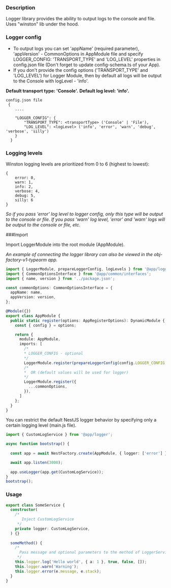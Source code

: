 ### Description
Logger library provides the ability to output logs to the console and file.
Uses "winston" lib under the hood.

### Logger config
- To output logs you can set 'appName' (required parameter), 'appVersion' - CommonOptions in AppModule file and specify LOGGER_CONFIG: 'TRANSPORT_TYPE' and 'LOG_LEVEL' properties in config.json file (Don't forget to update config-schema.ts of your App).
- If you don't provide the config options ('TRANSPORT_TYPE' and 'LOG_LEVEL') for Logger Module, then by default all logs will be output to the Console with logLevel - 'info'.

**Default transport type: 'Console'.**
**Default log level: 'info'.**
```
config.json file
 {
    ....
    
    "LOGGER_CONFIG": {
        "TRANSPORT_TYPE": <transportType> ('Console' | 'File'),
        "LOG_LEVEL": <logLevel> ('info', 'error', 'warn', 'debug', 'verbose', 'silly')
    }
  }
```

### Logging levels
Winston logging levels are prioritized from 0 to 6 (highest to lowest):
```
{
    error: 0,
    warn: 1,
    info: 2,
    verbose: 4,
    debug: 5,
    silly: 6
}
```

_So if you pass 'error' log level to logger config, only this type will be output to the console or file.
If you pass 'warn' log level, 'error' and 'warn' logs will be output to the console or file, etc._

###Import

Import LoggerModule into the root module (AppModule).

_An example of connecting the logger library can also be viewed in the obj-factory-v1-typeorm app._

```typescript
import { LoggerModule, prepareLoggerConfig, logLevels } from '@app/logger';
import { CommonOptionsInterface } from '@app/common/interfaces';
import { name, version } from '../package.json';

const commonOptions: CommonOptionsInterface = {
  appName: name,
  appVersion: version,
};

@Module({})
export class AppModule {
  public static register(options: AppRegisterOptions): DynamicModule {
    const { config } = options;

    return {
      module: AppModule,
      imports: [
        /*
        * LOGGER_CONFIG - optional
        */
        LoggerModule.register(prepareLoggerConfig(config.LOGGER_CONFIG, commonOptions)),
        /*
        *  OR (default values will be used for logger)
        */
        LoggerModule.register({
          ...commonOptions,
        }),
      ]
    };
  }
}
```

You can restrict the default NestJS logger behavior by specifying only a certain logging level (main.js file).
```typescript
import { CustomLogService } from '@app/logger';

async function bootstrap() {
  
  const app = await NestFactory.create(AppModule, { logger: ['error'] });

  await app.listen(3000);
  
  app.useLogger(app.get(CustomLogService));
}
bootstrap();

```

### Usage
```typescript
export class SomeService {
  constructor(
    /*
       Inject CustomLogService
     */
    private logger: CustomLogService,
  ) {}
  
  someMethod() {
    /* 
      Pass message and optional parameters to the method of LoggerService
     */
    this.logger.log('Hello world', { a: 1 }, true, false, []);
    this.logger.warn('Warning');
    this.logger.error(e.message, e.stack);
  }
}
```